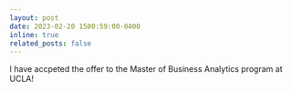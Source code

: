 ```yaml
---
layout: post
date: 2023-02-20 1500:59:00-0400
inline: true
related_posts: false
---
```


I have accpeted the offer to the Master of Business Analytics program at UCLA!
